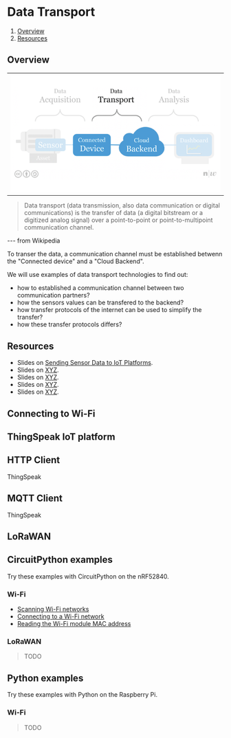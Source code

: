 # Data Transport

1. [Overview](#overview)
2. [Resources](#resources)

## Overview
<table><tr><td><img width="600" src="overview-data-transport.png"></td></tr></table>

>Data transport (data transmission, also data communication or digital communications) is the transfer of data (a digital bitstream or a digitized analog signal) over a point-to-point or point-to-multipoint communication channel. 

--- from Wikipedia

To transer the data, a communication channel must be established betwenn the "Connected device" and a "Cloud Backend".

We will use examples of data transport technologies to find out:

* how to established a communication channel between two communication partners?
* how the sensors values can be transfered to the backend?
* how transfer protocols of the internet can be used to simplify the transfer?
* how these transfer protocols differs?

## Resources

- Slides on [Sending Sensor Data to IoT Platforms](http://www.tamberg.org/fhnw/2020/hs/IdbSensorDataPlatforms.pdf).
- Slides on [XYZ](http://www.tamberg.org/fhnw/2020/hs/IdbXYZ.pdf).
- Slides on [XYZ](http://www.tamberg.org/fhnw/2020/hs/IdbXYZ.pdf).
- Slides on [XYZ](http://www.tamberg.org/fhnw/2020/hs/IdbXYZ.pdf).
- Slides on [XYZ](http://www.tamberg.org/fhnw/2020/hs/IdbXYZ.pdf).

## Connecting to Wi-Fi

## ThingSpeak IoT platform

## HTTP Client
ThingSpeak

## MQTT Client
ThingSpeak

## LoRaWAN

## CircuitPython examples
Try these examples with CircuitPython on the nRF52840.

### Wi-Fi
* [Scanning Wi-Fi networks](CircuitPython/wifi_scan)
* [Connecting to a Wi-Fi network](CircuitPython/wifi_connect)
* [Reading the Wi-Fi module MAC address](CircuitPython/wifi_address)

### LoRaWAN
> TODO

## Python examples
Try these examples with Python on the Raspberry Pi.

### Wi-Fi
> TODO
